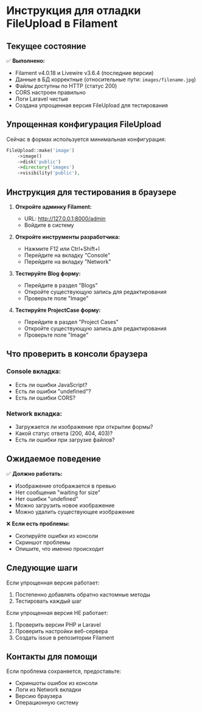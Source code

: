 # Инструкция для отладки FileUpload в Filament

## Текущее состояние

✅ **Выполнено:**
- Filament v4.0.18 и Livewire v3.6.4 (последние версии)
- Данные в БД корректные (относительные пути: `images/filename.jpg`)
- Файлы доступны по HTTP (статус 200)
- CORS настроен правильно
- Логи Laravel чистые
- Создана упрощенная версия FileUpload для тестирования

## Упрощенная конфигурация FileUpload

Сейчас в формах используется минимальная конфигурация:

```php
FileUpload::make('image')
    ->image()
    ->disk('public')
    ->directory('images')
    ->visibility('public'),
```

## Инструкция для тестирования в браузере

1. **Откройте админку Filament:**
   - URL: http://127.0.0.1:8000/admin
   - Войдите в систему

2. **Откройте инструменты разработчика:**
   - Нажмите F12 или Ctrl+Shift+I
   - Перейдите на вкладку "Console"
   - Перейдите на вкладку "Network"

3. **Тестируйте Blog форму:**
   - Перейдите в раздел "Blogs"
   - Откройте существующую запись для редактирования
   - Проверьте поле "Image"

4. **Тестируйте ProjectCase форму:**
   - Перейдите в раздел "Project Cases"
   - Откройте существующую запись для редактирования
   - Проверьте поле "Image"

## Что проверить в консоли браузера

### Console вкладка:
- Есть ли ошибки JavaScript?
- Есть ли ошибки "undefined"?
- Есть ли ошибки CORS?

### Network вкладка:
- Загружается ли изображение при открытии формы?
- Какой статус ответа (200, 404, 403)?
- Есть ли ошибки при загрузке файлов?

## Ожидаемое поведение

✅ **Должно работать:**
- Изображение отображается в превью
- Нет сообщения "waiting for size"
- Нет ошибки "undefined"
- Можно загрузить новое изображение
- Можно удалить существующее изображение

❌ **Если есть проблемы:**
- Скопируйте ошибки из консоли
- Скриншот проблемы
- Опишите, что именно происходит

## Следующие шаги

Если упрощенная версия работает:
1. Постепенно добавлять обратно кастомные методы
2. Тестировать каждый шаг

Если упрощенная версия НЕ работает:
1. Проверить версии PHP и Laravel
2. Проверить настройки веб-сервера
3. Создать issue в репозитории Filament

## Контакты для помощи

Если проблема сохраняется, предоставьте:
- Скриншоты ошибок из консоли
- Логи из Network вкладки
- Версию браузера
- Операционную систему
